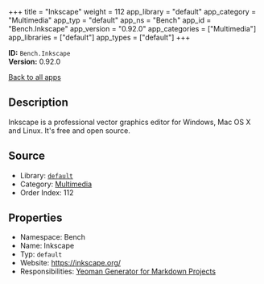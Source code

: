 ﻿+++
title = "Inkscape"
weight = 112
app_library = "default"
app_category = "Multimedia"
app_typ = "default"
app_ns = "Bench"
app_id = "Bench.Inkscape"
app_version = "0.92.0"
app_categories = ["Multimedia"]
app_libraries = ["default"]
app_types = ["default"]
+++

**ID:** `Bench.Inkscape`  
**Version:** 0.92.0  
<!--more-->

[Back to all apps](/apps/)

## Description
Inkscape is a professional vector graphics editor for Windows, Mac OS X and Linux.
It's free and open source.

## Source

* Library: [`default`](/app_libraries/default)
* Category: [Multimedia](/app_categories/multimedia)
* Order Index: 112

## Properties

* Namespace: Bench
* Name: Inkscape
* Typ: `default`
* Website: <https://inkscape.org/>
* Responsibilities: [Yeoman Generator for Markdown Projects](/apps/User.MdProc)

